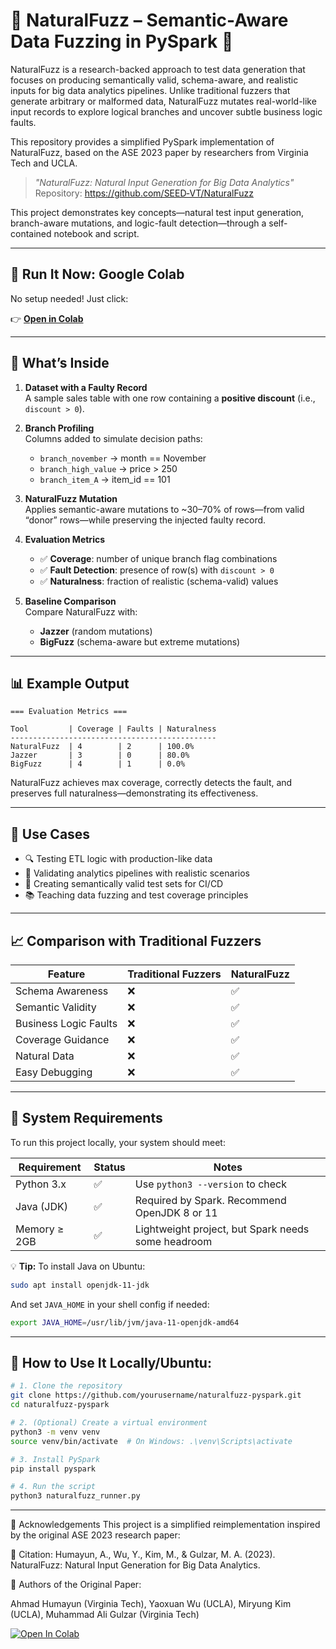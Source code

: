 # 🧪 NaturalFuzz – Semantic-Aware Data Fuzzing in PySpark 🧠

NaturalFuzz is a research-backed approach to test data generation that focuses on producing semantically valid, schema-aware, and realistic inputs for big data analytics pipelines. Unlike traditional fuzzers that generate arbitrary or malformed data, NaturalFuzz mutates real-world-like input records to explore logical branches and uncover subtle business logic faults.

This repository provides a simplified PySpark implementation of NaturalFuzz, based on the ASE 2023 paper by researchers from Virginia Tech and UCLA. 

> *"NaturalFuzz: Natural Input Generation for Big Data Analytics"*  
> Repository: https://github.com/SEED‑VT/NaturalFuzz

This project demonstrates key concepts—natural test input generation, branch-aware mutations, and logic-fault detection—through a self-contained notebook and script.

---

## 🚀 Run It Now: Google Colab

No setup needed! Just click:

👉 **[Open in Colab](https://colab.research.google.com/github/SCodezz/naturalfuzz-pyspark/blob/main/naturalfuzz_colab.ipynb)**

---

## 📘 What’s Inside

1. **Dataset with a Faulty Record**  
   A sample sales table with one row containing a **positive discount** (i.e., `discount > 0`).

2. **Branch Profiling**  
   Columns added to simulate decision paths:
   
   - `branch_november` → month == November  
   - `branch_high_value` → price > 250  
   - `branch_item_A`     → item_id == 101  

3. **NaturalFuzz Mutation**  
   Applies semantic-aware mutations to ~30–70% of rows—from valid “donor” rows—while preserving the injected faulty record.

4. **Evaluation Metrics**  
   - ✅ **Coverage**: number of unique branch flag combinations  
   - ✅ **Fault Detection**: presence of row(s) with `discount > 0`  
   - ✅ **Naturalness**: fraction of realistic (schema-valid) values  

5. **Baseline Comparison**  
   Compare NaturalFuzz with:

   - **Jazzer** (random mutations)  
   - **BigFuzz** (schema-aware but extreme mutations)

---

## 📊 Example Output

```text
=== Evaluation Metrics ===

Tool         | Coverage | Faults | Naturalness
----------------------------------------------
NaturalFuzz  | 4        | 2      | 100.0%
Jazzer       | 3        | 0      | 80.0%
BigFuzz      | 4        | 1      | 0.0%
```
NaturalFuzz achieves max coverage, correctly detects the fault, and preserves full naturalness—demonstrating its effectiveness.





---

## 📌 Use Cases

* 🔍 Testing ETL logic with production-like data
* 🧪 Validating analytics pipelines with realistic scenarios
* 🧰 Creating semantically valid test sets for CI/CD
* 📚 Teaching data fuzzing and test coverage principles

---

## 📈 Comparison with Traditional Fuzzers

| Feature               | Traditional Fuzzers  | NaturalFuzz  |
| --------------------- | -------------------- |------------- |
| Schema Awareness      | ❌                  | ✅           |
| Semantic Validity     | ❌                  | ✅           |
| Business Logic Faults | ❌                  | ✅           |
| Coverage Guidance     | ❌                  | ✅           |
| Natural Data          | ❌                  | ✅           |
| Easy Debugging        | ❌                  | ✅           |

---

## 🧰 System Requirements

To run this project locally, your system should meet:

| Requirement  | Status | Notes                                              |
| ------------ | ------ | -------------------------------------------------- |
| Python 3.x   | ✅      | Use `python3 --version` to check                   |
| Java (JDK)   | ✅      | Required by Spark. Recommend OpenJDK 8 or 11       |
| Memory ≥ 2GB | ✅      | Lightweight project, but Spark needs some headroom |

💡 **Tip:**
To install Java on Ubuntu:

```bash
sudo apt install openjdk-11-jdk
```

And set `JAVA_HOME` in your shell config if needed:

```bash
export JAVA_HOME=/usr/lib/jvm/java-11-openjdk-amd64
```

---

## 🧪 How to Use It Locally/Ubuntu:

```bash
# 1. Clone the repository
git clone https://github.com/yourusername/naturalfuzz-pyspark.git
cd naturalfuzz-pyspark

# 2. (Optional) Create a virtual environment
python3 -m venv venv
source venv/bin/activate  # On Windows: .\venv\Scripts\activate

# 3. Install PySpark
pip install pyspark

# 4. Run the script
python3 naturalfuzz_runner.py
```

---


🙏 Acknowledgements
This project is a simplified reimplementation inspired by the original ASE 2023 research paper:

📄 Citation:
Humayun, A., Wu, Y., Kim, M., & Gulzar, M. A. (2023). NaturalFuzz: Natural Input Generation for Big Data Analytics.

🧠 Authors of the Original Paper:

Ahmad Humayun (Virginia Tech),
Yaoxuan Wu (UCLA),
Miryung Kim (UCLA),
Muhammad Ali Gulzar (Virginia Tech)


[![Open In Colab](https://colab.research.google.com/assets/colab-badge.svg)](https://colab.research.google.com/github/SCodezz/naturalfuzz-pyspark/blob/main/naturalfuzz_colab.ipynb)


